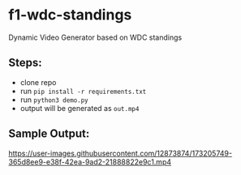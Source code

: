 # f1-wdc-standings
Dynamic Video Generator based on WDC standings


## Steps:

- clone repo
- run `pip install -r requirements.txt`
- run `python3 demo.py`
- output will be generated as `out.mp4`



## Sample Output:

https://user-images.githubusercontent.com/12873874/173205749-365d8ee9-e38f-42ea-9ad2-21888822e9c1.mp4

